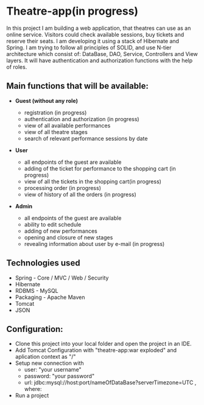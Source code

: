 # Theatre-app(in progress)
In this project I am building a web application, that theatres can use as an online service. Visitors could check available sessions, buy tickets and reserve their seats.
I am developing it using a stack of Hibernate and Spring. I am trying to follow all principles of SOLID, and use N-tier architecture which consist of: DataBase, DAO, Service, Controllers and View layers. It will have authentication and authorization functions with the help of roles. 

## **Main functions that will be available:**

- **Guest (without any role)**
  - registration (in progress)
  - authentication and authorization (in progress)
  - view of all available performances
  - view of all theatre stages 
  - search of relevant performance sessions by date

- **User**
  - all endpoints of the guest are available
  - adding of the ticket for performance to the shopping cart (in progress)
  - view of all the tickets in the shopping cart(in progress)
  - processing order (in progress)
  - view of history of all the orders (in progress)

- **Admin**
  - all endpoints of the guest are available
  - ability to edit schedule
  - adding of new performances
  - opening and closure of new stages
  - revealing information about user by e-mail (in progress)

## **Technologies used**

- Spring - Core / MVC / Web / Security
- Hibernate
- RDBMS - MySQL
- Packaging - Apache Maven
- Tomcat
- JSON

## **Configuration:**

- Сlone this project into your local folder and open the project in an IDE.
- Add Tomcat Configuration with "theatre-app:war exploded" and aplication context as "/"
- Setup new connection with
  - user: "your username"
  - password: "your password"
  - url: jdbc:mysql://host:port/nameOfDataBase?serverTimezone=UTC , where:    
- Run a project
